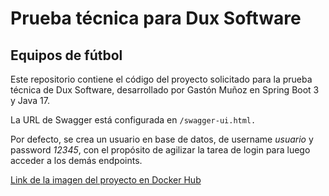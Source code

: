 
# Prueba técnica para Dux Software
## Equipos de fútbol

Este repositorio contiene el código del proyecto solicitado para la prueba técnica de Dux Software, desarrollado por Gastón Muñoz en Spring Boot 3 y Java 17.

La URL de Swagger está configurada en `/swagger-ui.html.`

Por defecto, se crea un usuario en base de datos, de username *usuario* y password *12345*, con el propósito de agilizar la tarea de login para luego acceder a los demás endpoints.

[Link de la imagen del proyecto en Docker Hub](https://hub.docker.com/repository/docker/gmfrancisco99/pruebatecnicafutbol/general)
